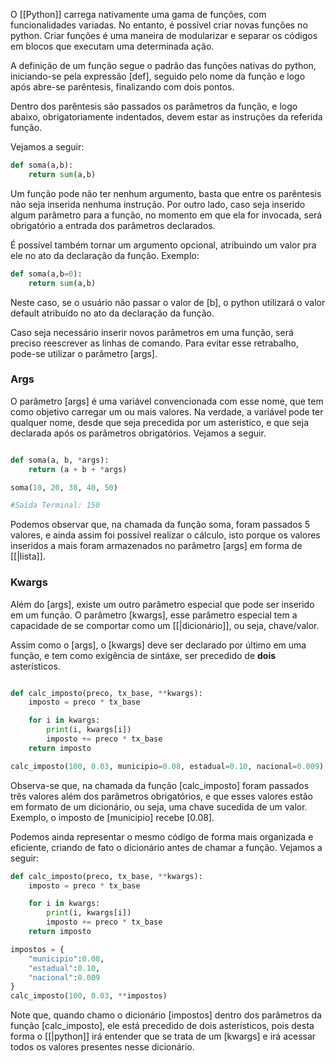 
O [[Python]] carrega nativamente uma gama de funções, com funcionalidades variadas. No entanto, é possível criar novas funções no python.
Criar funções é uma maneira de modularizar e separar os códigos em blocos que executam uma determinada ação.

A definição de um função segue o padrão das funções nativas do python, iniciando-se pela expressão [def], seguido pelo nome da função e logo após abre-se parêntesis, finalizando com dois pontos. 

Dentro dos parêntesis são passados os parâmetros da função, e logo abaixo, obrigatoriamente indentados, devem estar as instruções da referida função.

Vejamos a seguir:
```python
def soma(a,b):
	return sum(a,b)
```

Um função pode não ter nenhum argumento, basta que entre os parêntesis não seja inserida nenhuma instrução. Por outro lado, caso seja inserido algum parâmetro para a função, no momento em que ela for invocada, será obrigatório a entrada dos parâmetros declarados.

É possível também tornar um argumento opcional, atribuindo um valor pra ele no ato da declaração da função. Exemplo:
```python
def soma(a,b=0):
	return sum(a,b)

```
Neste caso, se o usuário não passar o valor de [b], o python utilizará o valor default atribuído no ato da declaração da função.

Caso seja necessário inserir novos parâmetros em uma função, será preciso reescrever as linhas de comando. Para evitar esse retrabalho, pode-se utilizar o parâmetro [args].
### Args

O parâmetro [args] é uma variável convencionada com esse nome, que tem como objetivo carregar um ou mais valores. Na verdade, a variável pode ter qualquer nome, desde que seja precedida por um asterístico, e que seja declarada após os parâmetros obrigatórios.
Vejamos a seguir.
```python

def soma(a, b, *args):
	return (a + b + *args)

soma(10, 20, 30, 40, 50)

#Saída Terminal: 150
```

Podemos observar que, na chamada da função soma, foram passados 5 valores, e ainda assim foi possível realizar o cálculo, isto porque os valores inseridos a mais foram armazenados no parâmetro [args] em forma de [[|lista]].
### Kwargs

Além do [args], existe um outro parâmetro especial que pode ser inserido em um função. O parâmetro [kwargs], esse parâmetro especial tem a capacidade de se comportar como um [[|dicionário]], ou seja, chave/valor.

Assim como o [args], o [kwargs] deve ser declarado por último em uma função, e tem como exigência de sintáxe, ser precedido de **dois** asterísticos.
```python

def calc_imposto(preco, tx_base, **kwargs):
	imposto = preco * tx_base

	for i in kwargs:
		print(i, kwargs[i])
		imposto += preco * tx_base
	return imposto

calc_imposto(100, 0.03, municipio=0.08, estadual=0.10, nacional=0.009)

```

Observa-se que, na chamada da função [calc_imposto] foram passados três valores além dos parâmetros obrigatórios, e que esses valores estão em formato de um dicionário, ou seja, uma chave sucedida de um valor. Exemplo, o imposto de [municipio] recebe [0.08].

Podemos ainda representar o mesmo código de forma mais organizada e eficiente, criando de fato o dicionário antes de chamar a função. Vejamos a seguir:
```python
def calc_imposto(preco, tx_base, **kwargs):
	imposto = preco * tx_base

	for i in kwargs:
		print(i, kwargs[i])
		imposto += preco * tx_base
	return imposto

impostos = {
	"municipio":0.08, 
	"estadual":0.10, 
	"nacional":0.009
}
calc_imposto(100, 0.03, **impostos)
```

Note que, quando chamo o dicionário [impostos] dentro dos parâmetros da função [calc_imposto], ele está precedido de dois asterísticos, pois desta forma o [[|python]] irá entender que se trata de um [kwargs] e irá acessar todos os valores presentes nesse dicionário.